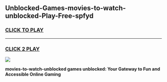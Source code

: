 
## Unblocked-Games-movies-to-watch-unblocked-Play-Free-spfyd
<h3>
<a href="https://premium76.site?title=movies-to-watch-unblocked&ref=10A">CLICK TO PLAY</a></h3>
<hr>

<h3>
<a href="https://premium76.site?title=movies-to-watch-unblocked&ref=10A">CLICK 2 PLAY</a>
  
</h3>

<a href="https://premium76.site?title=movies-to-watch-unblocked&ref=10A"><img src="https://clearcache.store/games.png"></a>


**movies-to-watch-unblocked games unblocked: Your Gateway to Fun and Accessible Online Gaming**
